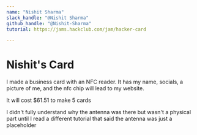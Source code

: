 ```yaml
---
name: "Nishit Sharma"
slack_handle: "@Nishit Sharma"
github_handle: "@Nishit-Sharma"
tutorial: https://jams.hackclub.com/jam/hacker-card

---
```


# Nishit's Card

<!-- Describe your board in 2-3 sentences. What are you making? What will it do? -->
I made a business card with an NFC reader. It has my name, socials, a picture of me, and the nfc chip will lead to my website.
<!-- How much is it going to cost? -->
It will cost $61.51 to make 5 cards
<!-- Tell us a little bit about your design process. What were some challenges? What helped? ***Totally optional*** -->
I didn't fully understand why the antenna was there but wasn't a physical part until I read a different tutorial that said the antenna was just a placeholder
